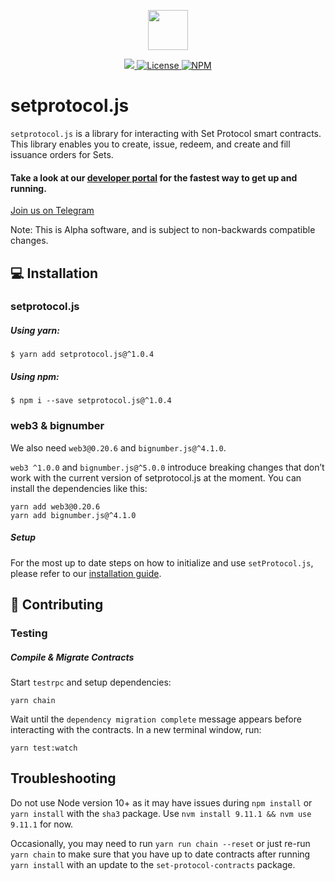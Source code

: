 <p align="center"><img src="https://s3-us-west-1.amazonaws.com/set-protocol/img/assets/set-protocol-logo.png" width="64" /></p>

<p align="center">
  <a href="https://circleci.com/gh/SetProtocol/setprotocol.js/tree/master" target="_blank" rel="noopener">
    <img src="https://img.shields.io/circleci/project/github/SetProtocol/setprotocol.js/master.svg" />
  </a>
  <a href='https://github.com/SetProtocol/setProtocol.js/blob/master/LICENSE' target="_blank" rel="noopener">
    <img src='https://img.shields.io/badge/License-Apache%202.0-blue.svg' alt='License' />
  </a>
  <a href='https://www.npmjs.com/package/setprotocol.js'>
    <img src='https://img.shields.io/npm/v/setprotocol.js.svg' alt='NPM' />
  </a>
</p>

# setprotocol.js
`setprotocol.js` is a library for interacting with Set Protocol smart contracts.
This library enables you to create, issue, redeem, and create and fill issuance orders for Sets.

#### Take a look at our [developer portal](https://docs.setprotocol.com/) for the fastest way to get up and running.

<a href="https://t.me/joinchat/Fx8D6wyprLUlM1jMVnaRdg" target="_blank" rel="noopener">
  Join us on Telegram
</a>

Note: This is Alpha software, and is subject to non-backwards compatible changes.
## :computer: Installation
### setprotocol.js
##### Using yarn:
```shell
$ yarn add setprotocol.js@^1.0.4
```
##### Using npm:
```shell
$ npm i --save setprotocol.js@^1.0.4
```

### web3 & bignumber
We also need `web3@0.20.6` and `bignumber.js@^4.1.0`.

`web3 ^1.0.0` and `bignumber.js@^5.0.0` introduce breaking changes that don’t work with the current version of setprotocol.js at the moment. You can install the dependencies like this:
```shell
yarn add web3@0.20.6
yarn add bignumber.js@^4.1.0
```

##### Setup
For the most up to date steps on how to initialize and use `setProtocol.js`, please refer to our [installation guide](https://docs.setprotocol.com/getting-started#installation).

## :raising_hand: Contributing
### Testing
##### Compile & Migrate Contracts

Start `testrpc` and setup dependencies:
```
yarn chain
```
Wait until the `dependency migration complete` message appears before interacting with the contracts.
In a new terminal window, run:
```
yarn test:watch
```

## Troubleshooting
Do not use Node version 10+ as it may have issues during `npm install` or `yarn install` with the `sha3` package.  Use `nvm install 9.11.1 && nvm use 9.11.1` for now.

Occasionally, you may need to run `yarn run chain --reset` or just re-run `yarn chain` to make sure that you have up to date contracts after running `yarn install` with an update to the `set-protocol-contracts` package.
